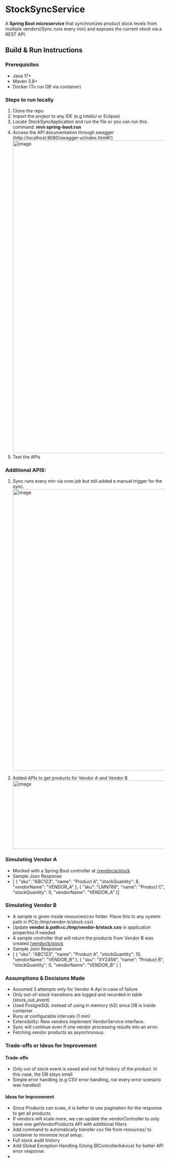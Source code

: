 # StockSyncService
A **Spring Boot microservice** that synchronizes product stock levels from multiple vendors(Sync runs every min) and exposes the current stock via a REST API.

## Build & Run Instructions

### Prerequisites
- Java 17+
- Maven 3.8+
- Docker (To run DB via container)

### Steps to run locally
1. Clone the repo
2. Import the project to any IDE (e.g IntelliJ or Eclipse)
3. Locate StockSyncApplication and run the file or you can run this command: **mvn spring-boot:run**
4. Access the API documentation through swagger (http://localhost:8080/swagger-ui/index.html#/)
   <img width="1665" height="985" alt="image" src="https://github.com/user-attachments/assets/da5850f3-c273-4f6d-aa7a-9a124b245d9d" />
5. Test the APIs

### Additional APIS:
1. Sync runs every min via cron job but still added a manual trigger for the sync.
   <img width="1602" height="887" alt="image" src="https://github.com/user-attachments/assets/6ca8aca3-02b7-4665-b17e-981e227ece33" />

2. Added APIs to get products for Vendor A and Vendor B
   <img width="1645" height="215" alt="image" src="https://github.com/user-attachments/assets/dad4ec47-1fb5-46f1-ac04-80dd050b83df" />


### Simulating Vendor A
- Mocked with a Spring Boot controller at [/vendor/a/stock](http://localhost:8080/api/vendor/a/product)
- Sample Json Response
- [
  {
    "sku": "ABC123",
    "name": "Product A",
    "stockQuantity": 8,
    "vendorName": "VENDOR_A"
  },
  {
    "sku": "LMN789",
    "name": "Product C",
    "stockQuantity": 0,
    "vendorName": "VENDOR_A"
  }]

 ### Simulating Vendor B
 - A sample is given inside resources/csv folder. Place this to any system path in PC(c:/tmp/vendor-b/stock.csv)
 - Update **vendor.b.path=c:/tmp/vendor-b/stock.csv** in application properties if needed
 - A sample controller that will return the products from Vendor B was created [/vendor/b/stock](http://localhost:8080/swagger-ui/index.html#/vendor-controller/getBProducts)
 - Sample Json Response
 - [
  {
    "sku": "ABC123",
    "name": "Product A",
    "stockQuantity": 10,
    "vendorName": "VENDOR_B"
  },
  {
    "sku": "XYZ456",
    "name": "Product B",
    "stockQuantity": 0,
    "vendorName": "VENDOR_B"
  }
]

### Assumptions & Decisions Made
- Assumed 3 attempts only for Vendor A Api in case of failure
- Only out-of-stock transitions are logged and recorded in table (stock_out_event)
- Used PostgreSQL instead of using in memory (h2) since DB is inside container
- Runs at configurable intervals (1 min)
- Extensibility: New vendors implement VendorService interface.
- Sync will continue even if one vendor processing results into an error.
- Fetching vendor products as asynchronous.

### Trade-offs or Ideas for Improvement
#### Trade-offs
- Only out of stock event is saved and not full history of the product. In this case, the DB stays small
- Simple error handling (e.g CSV error handling, not every error scenario was handled)

#### Ideas for Improvement
- Since Products can scale, it is better to use pagination for the response to get all products
- If vendors will scale more, we can update the vendorController to only have one getVendorProducts API with additional filters
- Add command to automatically transfer csv file from resources/ to container to minimize local setup.
- Full stock audit history
- Add Global Exception Handling (Using @ControllerAdvice) for better API error response.
- 

   


